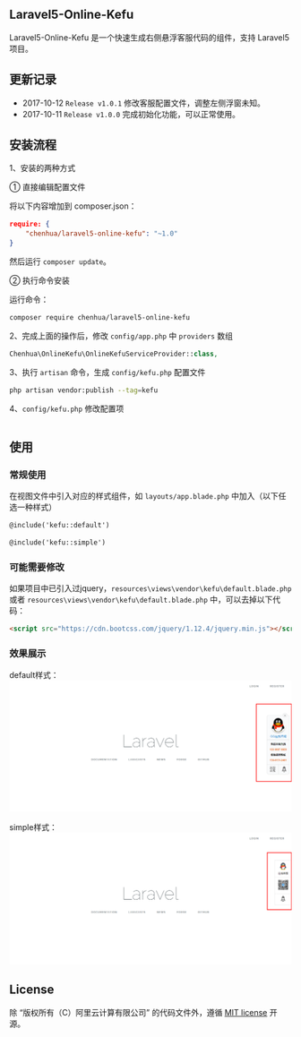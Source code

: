 Laravel5-Online-Kefu
---------

Laravel5-Online-Kefu 是一个快速生成右侧悬浮客服代码的组件，支持 Laravel5 项目。


## 更新记录

* 2017-10-12 `Release v1.0.1` 修改客服配置文件，调整左侧浮窗未知。
* 2017-10-11 `Release v1.0.0` 完成初始化功能，可以正常使用。

## 安装流程

1、安装的两种方式

① 直接编辑配置文件

将以下内容增加到 composer.json：

```json
require: {
    "chenhua/laravel5-online-kefu": "~1.0"
}
```

然后运行 `composer update`。

② 执行命令安装

运行命令：

```bash
composer require chenhua/laravel5-online-kefu
```

2、完成上面的操作后，修改 `config/app.php` 中 `providers` 数组

```php
Chenhua\OnlineKefu\OnlineKefuServiceProvider::class,
```

3、执行 `artisan` 命令，生成 `config/kefu.php` 配置文件

```bash
php artisan vendor:publish --tag=kefu
```

4、`config/kefu.php` 修改配置项

```bash

```

## 使用

### 常规使用

在视图文件中引入对应的样式组件，如 `layouts/app.blade.php` 中加入（以下任选一种样式）

```html
@include('kefu::default')
```

```html
@include('kefu::simple')
```

### 可能需要修改

如果项目中已引入过jquery，`resources\views\vendor\kefu\default.blade.php` 或者 `resources\views\vendor\kefu\default.blade.php`
中，可以去掉以下代码：

```html
<script src="https://cdn.bootcss.com/jquery/1.12.4/jquery.min.js"></script>
```

### 效果展示

default样式：
![default.png](./images/default.png)

simple样式：
![simple.png](./images/simple.png)



## License
除 “版权所有（C）阿里云计算有限公司” 的代码文件外，遵循 [MIT license](http://opensource.org/licenses/MIT) 开源。


